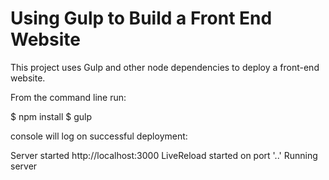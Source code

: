 # Using Gulp to Build a Front End Website

This project uses Gulp and other node dependencies to deploy a front-end website.

From the command line run:

$ npm install
$ gulp

console will log on successful deployment:

Server started http://localhost:3000
LiveReload started on port '..'
Running server
